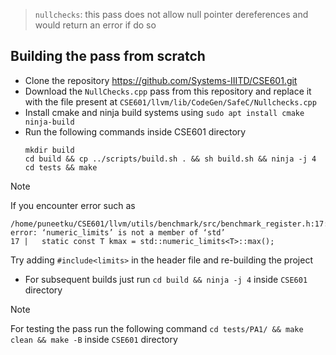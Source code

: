 > `nullchecks`: this pass does not allow null pointer dereferences and would return an error if do so

## Building the pass from scratch
- Clone the repository https://github.com/Systems-IIITD/CSE601.git
- Download the `NullChecks.cpp` pass from this repository and replace it with the file present at `CSE601/llvm/lib/CodeGen/SafeC/Nullchecks.cpp`
- Install cmake and ninja build systems using `sudo apt install cmake ninja-build`
- Run the following commands inside CSE601 directory
  ``` console
  mkdir build
  cd build && cp ../scripts/build.sh . && sh build.sh && ninja -j 4
  cd tests && make
  ```
> [!Note]
> If you encounter error such as
> ``` console
> /home/puneetku/CSE601/llvm/utils/benchmark/src/benchmark_register.h:17:30: error: ‘numeric_limits’ is not a member of ‘std’
> 17 |   static const T kmax = std::numeric_limits<T>::max();
> ```
> Try adding `#include<limits>` in the header file and re-building the project
- For subsequent builds just run `cd build && ninja -j 4` inside `CSE601` directory
> [!Note]
> For testing the pass run the following command `cd tests/PA1/ && make clean && make -B` inside `CSE601` directory
